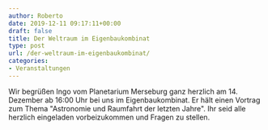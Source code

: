 ```yaml
---
author: Roberto
date: 2019-12-11 09:17:11+00:00
draft: false
title: Der Weltraum im Eigenbaukombinat
type: post
url: /der-weltraum-im-eigenbaukombinat/
categories:
- Veranstaltungen
---
```





Wir begrüßen Ingo vom Planetarium Merseburg ganz herzlich am 14. Dezember ab 16:00 Uhr bei uns im Eigenbaukombinat. Er hält einen Vortrag zum Thema "Astronomie und Raumfahrt der letzten Jahre". Ihr seid alle herzlich eingeladen vorbeizukommen und Fragen zu stellen.



